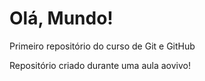 # Olá, Mundo!
 Primeiro repositório do curso de Git e GitHub

Repositório criado durante uma aula aovivo!